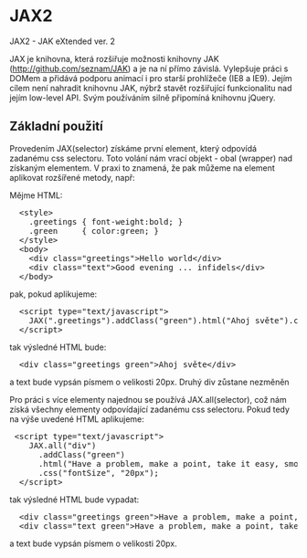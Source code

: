 JAX2
====

JAX2 - JAK eXtended ver. 2

JAX je knihovna, která rozšiřuje možnosti knihovny JAK (http://github.com/seznam/JAK) a je na ní přímo závislá. Vylepšuje práci s DOMem a přidává podporu animací i pro starší prohlížeče (IE8 a IE9). Jejím cílem není nahradit knihovnu JAK, nýbrž stavět rozšiřující funkcionalitu nad jejím low-level API. Svým používáním silně připomíná knihovnu jQuery.


Základní použití
---

Provedením JAX(selector) získáme první element, který odpovídá zadanému css selectoru. Toto volání nám vrací objekt - obal (wrapper) nad získaným elementem. V praxi to znamená, že pak můžeme na element aplikovat rozšířené metody, např:

Mějme HTML:

<pre>
  &lt;style&gt;
    .greetings { font-weight:bold; }
    .green     { color:green; }
  &lt;/style&gt;
  &lt;body&gt;
    &lt;div class="greetings"&gt;Hello world&lt;/div&gt;
    &lt;div class="text"&gt;Good evening ... infidels&lt;/div&gt;
  &lt;/body&gt;
</pre>

pak, pokud aplikujeme:
<pre>
  &lt;script type="text/javascript"&gt;
    JAX(".greetings").addClass("green").html("Ahoj světe").css("fontSize", "20px");
  &lt;/script&gt;
</pre>

tak výsledné HTML bude:
<pre>
  &lt;div class="greetings green"&gt;Ahoj světe&lt;/div&gt;
</pre>
a text bude vypsán písmem o velikosti 20px. Druhý div zůstane nezměněn

Pro práci s více elementy najednou se používá JAX.all(selector), což nám získá všechny elementy odpovídající zadanému css selectoru.
Pokud tedy na výše uvedené HTML aplikujeme:
<pre>
 &lt;script type="text/javascript"&gt;
    JAX.all("div")
      .addClass("green")
      .html("Have a problem, make a point, take it easy, smoke a joint.")
      .css("fontSize", "20px");
  &lt;/script&gt;
</pre>

tak výsledné HTML bude vypadat:
<pre>
  &lt;div class="greetings green"&gt;Have a problem, make a point, take it easy, smoke a joint.&lt;/div&gt;
  &lt;div class="text green"&gt;Have a problem, make a point, take it easy, smoke a joint.&lt;/div&gt;
</pre>

a text bude vypsán písmem o velikosti 20px.
